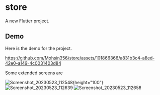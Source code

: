 # store

A new Flutter project.

## Demo 

Here is the demo for the project.

https://github.com/Mohsin356/store/assets/101866366/a831b3c4-a8ed-42e0-a149-4c0031403d84

Some extended screens are

![Screenshot_20230523_112548](https://github.com/Mohsin356/store/assets/101866366/b7058ade-7fb6-44c1-9cee-bffd6f86d15f){height="100"}
![Screenshot_20230523_112639](https://github.com/Mohsin356/store/assets/101866366/1481fcf6-be87-4d7e-81fa-887e443402fe)
![Screenshot_20230523_112658](https://github.com/Mohsin356/store/assets/101866366/e2116890-6ea2-4979-9db3-f2710137e2be)
